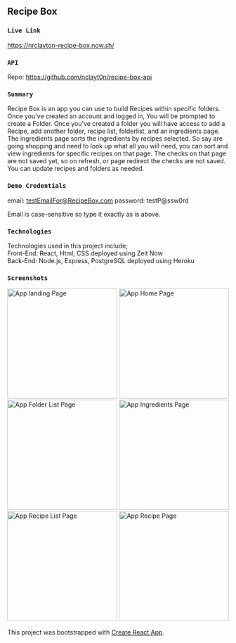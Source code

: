 

## Recipe Box
### `Live Link`
https://nrclayton-recipe-box.now.sh/
### `API`
Repo: https://github.com/nclayt0n/recipe-box-api
### `Summary`
Recipe Box is an app you can use to build Recipes within specific folders. Once you've created an account and logged in, You will be prompted to create a Folder. Once you've created a folder you will have access to add a Recipe, add another folder, recipe list, folderlist, and an ingredients page. 
The ingredients page sorts the ingredients by recipes selected. So say are going shopping and need to look up what all you will need, you can sort and view ingredients for specific recipes on that page. The checks on that page are not saved yet, so on refresh, or page redirect the checks are not saved.
You can update recipes and folders as needed. 
### `Demo Credentials`
email: testEmailFor@RecipeBox.com
password: testP@ssw0rd

Email is case-sensitive so type it exactly as is above. 
### `Technologies`
Technologies used in this project include;<br/>
Front-End: React, Html, CSS
deployed using Zeit Now<br/>
Back-End: Node.js, Express, PostgreSQL
deployed using Heroku
### `Screenshots`
<img src='https://nclayt0n.github.io/recipe-box/src/images/landingPage.png' alt="App landing Page" width='250'>
<img src='https://nclayt0n.github.io/recipe-box/src/images/tabletHomePage.png' alt='App Home Page'width='250'>
<img src='https://nclayt0n.github.io/recipe-box/src/images/folderList.png' alt='App Folder List Page' width='250'>
<img src='https://nclayt0n.github.io/recipe-box/src/images/ingredients.png' alt='App Ingredients Page' width='250'>
<img src='https://nclayt0n.github.io/recipe-box/src/images/RecipeList.png' alt='App Recipe List Page' width='250'>
<img src='https://nclayt0n.github.io/recipe-box/src/images/recipeWithNav.png' alt='App Recipe Page' width='250'>

This project was bootstrapped with [Create React App](https://github.com/facebook/create-react-app).